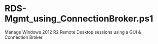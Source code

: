 # RDS-Mgmt_using_ConnectionBroker.ps1
Manage Windows 2012 R2 Remote Desktop sessions using a GUI &amp; Connection Broker
